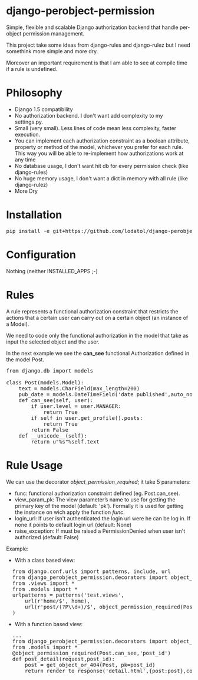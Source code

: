 django-perobject-permission
===========================

Simple, flexible and scalable Django authorization backend that handle per-object permission management.

This project take some ideas from django-rules and django-rulez but I need somethink more simple and more dry.

Moreover an important requirement is that I am able to see at compile time if a rule is undefined.

Philosophy
==========
 - Django 1.5 compatibility
 - No authorization backend. I don't want add complexity to my settings.py.
 - Small (very small). Less lines of code mean less complexity, faster execution.
 - You can implement each authorization constraint as a boolean attribute, property or method of the model, whichever you prefer for each rule. This way you will be able to re-implement how authorizations work at any time
 - No database usage, I don't want hit db for every permission check (like django-rules)
 - No huge memory usage, I don't want a dict in memory with all rule (like django-rulez)
 - More Dry


Installation
============

<pre>
pip install -e git+https://github.com/lodatol/django-perobject-permission#egg=django-perobject-permission
</pre>


Configuration
==============
Nothing (neither INSTALLED_APPS ;-)


Rules
=====
A rule represents a functional authorization constraint that restricts the actions that a certain user can carry out on a certain object (an instance of a Model).

We need to code only the functional authorization in the model that take as input the selected object and the user.

In the next example we see the <b>can_see</b> functional Authorization defined in the model Post.

<pre>
from django.db import models

class Post(models.Model):
    text = models.CharField(max_length=200)
    pub_date = models.DateTimeField('date published',auto_now_add=True)
    def can_see(self, user):
        if user.level = user.MANAGER:
            return True
        if self in user.get_profile().posts:
            return True
        return False
    def __unicode__(self):
        return u"%s"%self.text
</pre>


Rule Usage
==========

We can use the decorator <i>object_permission_required</i>; it take 5 parameters:
* func: functional authorization constraint defined (eg. Post.can_see).
* view_param_pk: The view parameter’s name to use for getting the primary key of the model (default: 'pk'). Formally it is used for getting the instance on wich apply the function <i>func</i>.
* login_url: If user isn't authenticated the login url were he can be log in. If none it points to default login url (default: None)
* raise_exception: If must be raised a PermissionDenied when user isn't authorized (default: False)

Example:
* With a class based view:
<pre>
  from django.conf.urls import patterns, include, url
  from django_perobject_permission.decorators import object_permission_required
  from .views import *
  from .models import *
  urlpatterns = patterns('test.views',
      url(r'home/$', home),
      url(r'post/(?P\<post_id\>\d+)/$', object_permission_required(Post.can_see,'post_id')(PostDetail.as_view()))
  )
</pre>
* With a function based view:
<pre>
  ...
  from django_perobject_permission.decorators import object_permission_required
  from .models import *
  @object_permission_required(Post.can_see,'post_id')
  def post_detail(request,post_id):
      post = get_object_or_404(Post, pk=post_id)
      return render_to_response('detail.html',{post:post},context_instance=RequestContext(request))
</pre>
